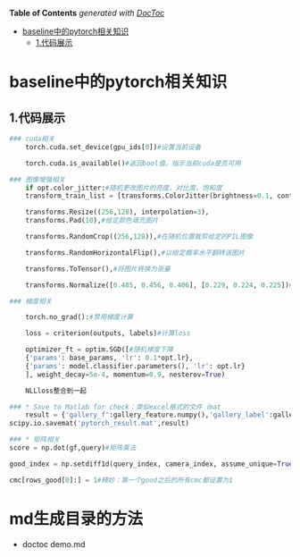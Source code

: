 <!-- START doctoc generated TOC please keep comment here to allow auto update -->
<!-- DON'T EDIT THIS SECTION, INSTEAD RE-RUN doctoc TO UPDATE -->
**Table of Contents**  *generated with [DocToc](https://github.com/thlorenz/doctoc)*

- [baseline中的pytorch相关知识](#baseline%E4%B8%AD%E7%9A%84pytorch%E7%9B%B8%E5%85%B3%E7%9F%A5%E8%AF%86)
  - [1.代码展示](#1%E4%BB%A3%E7%A0%81%E5%B1%95%E7%A4%BA)

<!-- END doctoc generated TOC please keep comment here to allow auto update -->

baseline中的pytorch相关知识
==================================

1.代码展示
-----------------
```python   
### cuda相关
    torch.cuda.set_device(gpu_ids[0])#设置当前设备  

    torch.cuda.is_available()#返回bool值，指示当前cuda是否可用

### 图像增强相关
    if opt.color_jitter:#随机更改图片的亮度，对比度，饱和度  
    transform_train_list = [transforms.ColorJitter(brightness=0.1, contrast=0.1, saturation=0.1, hue=0)] + transform_train_list  

    transforms.Resize((256,128), interpolation=3),
    transforms.Pad(10),#给定颜色填充图片  

    transforms.RandomCrop((256,128)),#在随机位置裁剪给定的PIL图像  

    transforms.RandomHorizontalFlip(),#以给定概率水平翻转该图片  

    transforms.ToTensor(),#将图片转换为张量

    transforms.Normalize([0.485, 0.456, 0.406], [0.229, 0.224, 0.225])#用均值和标准差归一化张量图像

### 梯度相关

    torch.no_grad():#禁用梯度计算

    loss = criterion(outputs, labels)#计算loss

    optimizer_ft = optim.SGD([#随机梯度下降
    {'params': base_params, 'lr': 0.1*opt.lr},
    {'params': model.classifier.parameters(), 'lr': opt.lr}
    ], weight_decay=5e-4, momentum=0.9, nesterov=True)

    NLLloss整合到一起

### * Save to Matlab for check：类似excel格式的文件（mat
    result = {'gallery_f':gallery_feature.numpy(),'gallery_label':gallery_label,'gallery_cam':gallery_cam,'query_f':query_feature.numpy(),'query_label':query_label,'query_cam':query_cam}
scipy.io.savemat('pytorch_result.mat',result)

### * 矩阵相关 
score = np.dot(gf,query)#矩阵乘法

good_index = np.setdiff1d(query_index, camera_index, assume_unique=True)#在query中而不在后者的已经排序的唯一值

cmc[rows_good[0]:] = 1#精妙：第一个good之后的所有cmc都设置为1   
```

# md生成目录的方法
* doctoc demo.md


